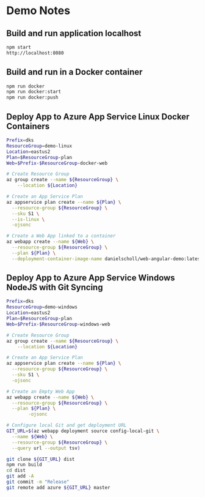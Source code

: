 # Demo Notes

## Build and run application localhost

```bash
npm start
http://localhost:8080
```

## Build and run in a Docker container

```bash
npm run docker
npm run docker:start
npm run docker:push
```

## Deploy App to Azure App Service Linux Docker Containers

```bash
Prefix=dks
ResourceGroup=demo-linux
Location=eastus2
Plan=$ResourceGroup-plan
Web=$Prefix-$ResourceGroup-docker-web

# Create Resource Group
az group create --name ${ResourceGroup} \
    --location ${Location} 

# Create an App Service Plan
az appservice plan create --name ${Plan} \
  --resource-group ${ResourceGroup} \
  --sku S1 \
  --is-linux \
  -ojsonc

# Create a Web App linked to a container
az webapp create --name ${Web} \
  --resource-group ${ResourceGroup} \
  --plan ${Plan} \
  --deployment-container-image-name danielscholl/web-angular-demo:latest
```

## Deploy App to Azure App Service Windows NodeJS with Git Syncing

```bash
Prefix=dks
ResourceGroup=demo-windows
Location=eastus2
Plan=$ResourceGroup-plan
Web=$Prefix-$ResourceGroup-windows-web

# Create Resource Group
az group create --name ${ResourceGroup} \
    --location ${Location} 

# Create an App Service Plan
az appservice plan create --name ${Plan} \
  --resource-group ${ResourceGroup} \
  --sku S1 \
  -ojsonc

# Create an Empty Web App
az webapp create --name ${Web} \
  --resource-group ${ResourceGroup} \
  --plan ${Plan} \
        -ojsonc

# Configure local Git and get deployment URL
GIT_URL=$(az webapp deployment source config-local-git \
  --name ${Web} \
  --resource-group ${ResourceGroup} \
  --query url --output tsv)

git clone ${GIT_URL} dist
npm run build
cd dist
git add -A
git commit -m "Release"
git remote add azure ${GIT_URL} master
```

